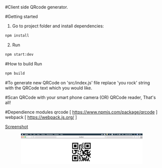 #Client side QRcode generator.

#Getting started

1. Go to project folder and install dependencies:
 ```bash
 npm install
 ```

2. Run 
  ```bash
 npm start:dev
 ```

#How to build
Run 
  ```bash
 npm build
 ```

#To generate new QRCode on 'src/index.js' file replace 'you rock' string with the QRCode text which you would like. 

#Scan QRCode with your smart phone camera (OR) QRCode reader, That's all!


#Dependience modules
qrcode  [ https://www.npmjs.com/package/qrcode ]
webpack [ https://webpack.js.org/ ] 

[Screenshot](/screenshots/you_rock_qrcode.png)

<div align="center">
    <img src="./screenshots/you_rock_qrcode.png" width="400px"</img> 
</div>
